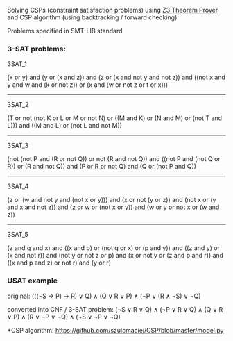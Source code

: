 Solving CSPs (constraint satisfaction problems) using [Z3 Theorem Prover](https://github.com/Z3Prover/z3) and CSP algorithm (using backtracking / forward checking)

Problems specified in SMT-LIB standard

### 3-SAT problems: 

3SAT_1

(x or y) and
(y or (x and z)) and
(z or (x and not y and not z)) and
((not x and y and w and (k or not z)) or (x and (w or not z or t or x)))

--------------------------

3SAT_2

(T or not (not K or L or M or not N) or ((M and K) or (N and M) or (not T and L))) and
((M and L) or (not L and not M))

--------------------------

3SAT_3

(not (not P and (R or not Q)) or not (R and not Q)) and
((not P and (not Q or R)) or (R and not Q)) and
(P or R or not Q) and
(Q or (not P and Q))

---------------------------

3SAT_4

(z or (w and not y and (not x or y))) and
(x or not (y or z)) and
(not x or (y and x and not z)) and
(z or w or (not x or y)) and
(w or y or not x or (w and z))

----------------------------

3SAT_5

(z and q and x) and
((x and p) or (not q or x) or (p and y)) and
((z and y) or (x and not r)) and
(not y or not z or p) and
(x or not y or (z and p and r)) and
((x and p and z) or not r) and
(y or r)

### USAT example
original: (((¬S → P) → R) ∨ Q) ∧ (Q ∨ R ∨ P) ∧ (¬P ∨ (R ∧ ¬S) ∨ ¬Q)

converted into CNF / 3-SAT problem: (¬S ∨ R ∨ Q) ∧ (¬P ∨ R ∨ Q) ∧ (Q ∨ R ∨ P) ∧ (R ∨ ¬P ∨ ¬Q) ∧ (¬S ∨ ¬P ∨ ¬Q)


*CSP algorithm: https://github.com/szulcmaciej/CSP/blob/master/model.py
